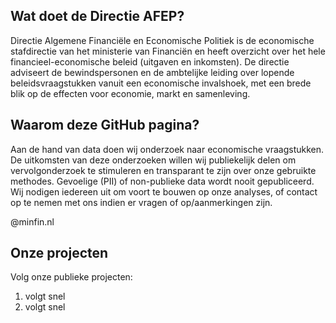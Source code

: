
<!--

**Here are some ideas to get you started:**

🙋‍♀️ A short introduction - what is your organization all about?
🌈 Contribution guidelines - how can the community get involved?
👩‍💻 Useful resources - where can the community find your docs? Is there anything else the community should know?
🍿 Fun facts - what does your team eat for breakfast?
🧙 Remember, you can do mighty things with the power of [Markdown](https://docs.github.com/github/writing-on-github/getting-started-with-writing-and-formatting-on-github/basic-writing-and-formatting-syntax)
-->


## Wat doet de Directie AFEP?
Directie Algemene Financiële en Economische Politiek is de economische stafdirectie van het ministerie van Financiën en heeft overzicht over het hele financieel-economische beleid (uitgaven en inkomsten). De directie adviseert de bewindspersonen en de ambtelijke leiding over lopende beleidsvraagstukken vanuit een economische invalshoek, met een brede blik op de effecten voor economie, markt en samenleving.

## Waarom deze GitHub pagina?
Aan de hand van data doen wij onderzoek naar economische vraagstukken. De uitkomsten van deze onderzoeken willen wij publiekelijk delen om vervolgonderzoek te stimuleren en transparant te zijn over onze gebruikte methodes. Gevoelige (PII) of non-publieke data wordt nooit gepubliceerd. Wij nodigen iedereen uit om voort te bouwen op onze analyses, of contact op te nemen met ons indien er vragen of op/aanmerkingen zijn.

@minfin.nl



## Onze projecten

Volg onze publieke projecten:
1. volgt snel
2. volgt snel
